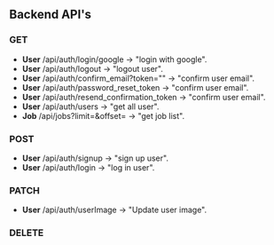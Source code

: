 ## Backend API's
### GET
* **User** /api/auth/login/google &rarr; "login with google".
* **User** /api/auth/logout &rarr; "logout user".
* **User** /api/auth/confirm_email?token="" &rarr; "confirm user email".
* **User** /api/auth/password_reset_token &rarr; "confirm user email".
* **User** /api/auth/resend_confirmation_token &rarr; "confirm user email".
* **User** /api/auth/users &rarr; "get all user".
* **Job** /api/jobs?limit=&offset= &rarr; "get job list".
### POST
* **User** /api/auth/signup &rarr; "sign up user".
* **User** /api/auth/login &rarr; "log in user".
### PATCH
* **User** /api/auth/userImage &rarr; "Update user image".

### DELETE